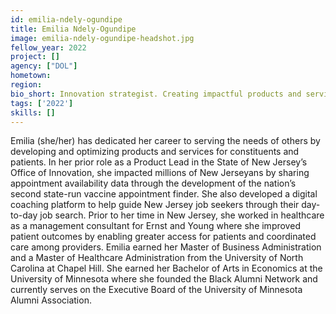 ```yaml
---
id: emilia-ndely-ogundipe
title: Emilia Ndely-Ogundipe
image: emilia-ndely-ogundipe-headshot.jpg
fellow_year: 2022
project: []
agency: ["DOL"]
hometown: 
region: 
bio_short: Innovation strategist. Creating impactful products and services that center users.
tags: ['2022']
skills: []
---
```


Emilia (she/her) has dedicated her career to serving the needs of others by developing and optimizing products and services for constituents and patients. In her prior role as a Product Lead in the State of New Jersey’s Office of Innovation, she impacted millions of New Jerseyans by sharing appointment availability data through the development of the nation’s second state-run vaccine appointment finder. She also developed a digital coaching platform to help guide New Jersey job seekers through their day-to-day job search. Prior to her time in New Jersey, she worked in healthcare as a management consultant for Ernst and Young where she improved patient outcomes by enabling greater access for patients and coordinated care among providers. 
Emilia earned her Master of Business Administration and a Master of Healthcare Administration from the University of North Carolina at Chapel Hill. She earned her Bachelor of Arts in Economics at the University of Minnesota where she founded the Black Alumni Network and currently serves on the Executive Board of the University of Minnesota Alumni Association.
